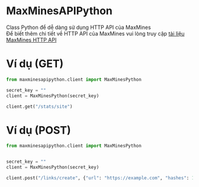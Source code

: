 # MaxMinesAPIPython
Class Python để dễ dàng sử dụng HTTP API của MaxMines  
Để biết thêm chi tiết về HTTP API của MaxMines vui lòng truy cập [tài liệu MaxMines HTTP API](https://maxmines.com/documentation/http-api)

# Ví dụ (GET)
```py
from maxminesapipython.client import MaxMinesPython

secret_key = ""
client = MaxMinesPython(secret_key)

client.get("/stats/site")
```

# Ví dụ (POST)
```py
from maxminesapipython.client import MaxMinesPython


secret_key = ""
client = MaxMinesPython(secret_key)

client.post("/links/create", {"url": "https://example.com", "hashes": 1024})
```
